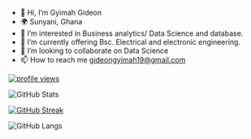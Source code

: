 - 👋 Hi, I’m Gyimah Gideon
- 🌍 Sunyani, Ghana
- 👀 I’m interested in Business analytics/ Data Science and database. 
- 🌱 I’m currently offering Bsc. Electrical and electronic engineering.
- 💞️ I’m looking to collaborate on Data Science
- 📫 How to reach me gideongyimah19@gmail.com

<p align="left">
  <a href="https://github.com/Gyimah3">
    <img src="https://komarev.com/ghpvc/?username=Gyimah3&color=red" alt="profile views" />
  </a>
    
![GitHub Stats](https://github-readme-stats.vercel.app/api?username=github.com/Gyimah3&show_icons=true&theme=theme_name)
  
  
[![GitHub Streak](https://github-readme-streak-stats.herokuapp.com?user=Gyimah3&theme=blueberry&date_format=M%20j%5B%2C%20Y%5D)](https://git.io/streak-stats)

  
![GitHub Langs](https://github-readme-stats.vercel.app/api/top-langs/?username=Gyimah3&layout=compact&theme=theme)
